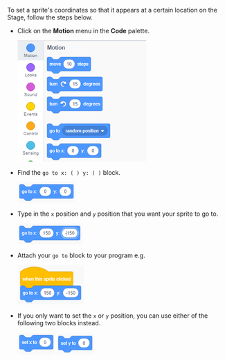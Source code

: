 To set a sprite's coordinates so that it appears at a certain location on the Stage, follow the steps below.

- Click on the **Motion** menu in the **Code** palette.
    
    ![motion menu](images/motion-menu.png)

- Find the `go to x: ( ) y: ( )` block.
    
    ![go to x y](images/goto.png)

- Type in the `x` position and `y` position that you want your sprite to go to.
    
    ![go to x y filled](images/goto_filled.png)

- Attach your `go to` block to your program e.g.
    
    ![go to x y attached to block](images/use-goto.png)

- If you only want to set the `x` or `y` position, you can use either of the following two blocks instead.
    
    ![set x](images/setx.png) ![set y](images/sety.png)